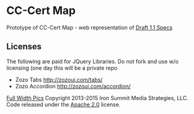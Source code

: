# CC-Cert Map
Prototype of CC-Cert Map - web representation of <a href="https://docs.google.com/spreadsheets/d/11pnwYCYKJaBGOO-H3DJSzgEBh_xlSufKYcGT_WxN_LQ/edit#gid=0">Draft 1.1 Specs</a> 


## Licenses
The following are paid for JQuery Libraries. Do not fork and use w/o licensing (one day this will be a private repo

* Zozo Tabs http://zozoui.com/tabs/
* Zozo Accordion http://zozoui.com/accordion/

[Full Width Pics](http://startbootstrap.com/template-overviews/full-width-pics/) Copyright 2013-2015 Iron Summit Media Strategies, LLC. Code released under the [Apache 2.0](https://github.com/IronSummitMedia/startbootstrap-full-width-pics/blob/gh-pages/LICENSE) license.
